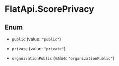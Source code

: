 # FlatApi.ScorePrivacy

## Enum


* `public` (value: `"public"`)

* `private` (value: `"private"`)

* `organizationPublic` (value: `"organizationPublic"`)



